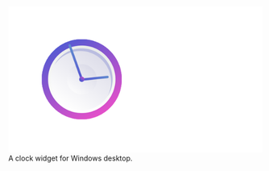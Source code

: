 <img src="https://raw.githubusercontent.com/jetspiking/ClockPRO/main/Press/Title.png">
A clock widget for Windows desktop.
